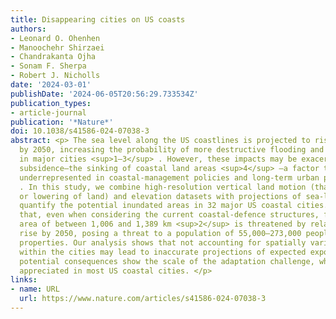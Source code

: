 ```yaml
---
title: Disappearing cities on US coasts
authors:
- Leonard O. Ohenhen
- Manoochehr Shirzaei
- Chandrakanta Ojha
- Sonam F. Sherpa
- Robert J. Nicholls
date: '2024-03-01'
publishDate: '2024-06-05T20:56:29.733534Z'
publication_types:
- article-journal
publication: '*Nature*'
doi: 10.1038/s41586-024-07038-3
abstract: <p> The sea level along the US coastlines is projected to rise by 0.25–0.3 m
  by 2050, increasing the probability of more destructive flooding and inundation
  in major cities <sup>1–3</sup> . However, these impacts may be exacerbated by coastal
  subsidence—the sinking of coastal land areas <sup>4</sup> —a factor that is often
  underrepresented in coastal-management policies and long-term urban planning <sup>2,5</sup>
  . In this study, we combine high-resolution vertical land motion (that is, raising
  or lowering of land) and elevation datasets with projections of sea-level rise to
  quantify the potential inundated areas in 32 major US coastal cities. Here we show
  that, even when considering the current coastal-defence structures, further land
  area of between 1,006 and 1,389 km <sup>2</sup> is threatened by relative sea-level
  rise by 2050, posing a threat to a population of 55,000–273,000 people and 31,000–171,000
  properties. Our analysis shows that not accounting for spatially variable land subsidence
  within the cities may lead to inaccurate projections of expected exposure. These
  potential consequences show the scale of the adaptation challenge, which is not
  appreciated in most US coastal cities. </p>
links:
- name: URL
  url: https://www.nature.com/articles/s41586-024-07038-3
---
```

